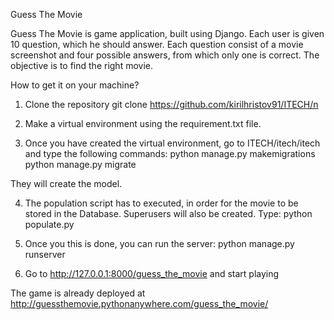 Guess The Movie 

Guess The Movie is game application, built using Django. Each user is given 10 question, which he should answer.
Each question consist of a movie screenshot and four possible answers, from which only one is correct. The objective 
is to find the right movie. 



How to get it on your machine?
1. Clone the repository 
    git clone https://github.com/kirilhristov91/ITECH/n
    
2. Make a virtual environment using the requirement.txt file. 
3. Once you have created the virtual environment, go to ITECH/itech/itech and type 
   the following commands:
    python manage.py makemigrations 
    python manage.py migrate 
  
  They will create the model. 

4. The population script has to executed, in order for the movie to be stored in the Database. 
   Superusers will also be created. Type: 
   python populate.py 
  
5. Once you this is done, you can run the server: 
  python manage.py runserver 
  
6. Go to http://127.0.0.1:8000/guess_the_movie and start playing 


The game is already deployed at http://guessthemovie.pythonanywhere.com/guess_the_movie/
